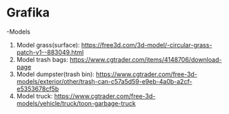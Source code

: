 # Grafika

-Models
1. Model grass(surface): https://free3d.com/3d-model/-circular-grass-patch-v1--883049.html
2. Model trash bags: https://www.cgtrader.com/items/4148706/download-page
3. Model dumpster(trash bin): https://www.cgtrader.com/free-3d-models/exterior/other/trash-can-c57a5d59-e9eb-4a0b-a2cf-e5353678cf5b
4. Model truck: https://www.cgtrader.com/free-3d-models/vehicle/truck/toon-garbage-truck